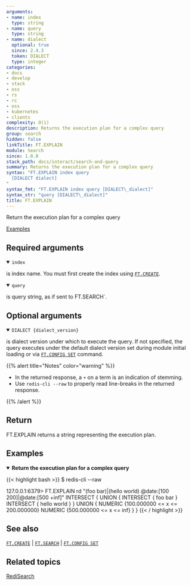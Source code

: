 ```yaml
---
arguments:
- name: index
  type: string
- name: query
  type: string
- name: dialect
  optional: true
  since: 2.4.3
  token: DIALECT
  type: integer
categories:
- docs
- develop
- stack
- oss
- rs
- rc
- oss
- kubernetes
- clients
complexity: O(1)
description: Returns the execution plan for a complex query
group: search
hidden: false
linkTitle: FT.EXPLAIN
module: Search
since: 1.0.0
stack_path: docs/interact/search-and-query
summary: Returns the execution plan for a complex query
syntax: "FT.EXPLAIN index query 
  [DIALECT dialect]
"
syntax_fmt: "FT.EXPLAIN index query [DIALECT\_dialect]"
syntax_str: "query [DIALECT\_dialect]"
title: FT.EXPLAIN
---
```


Return the execution plan for a complex query

[Examples](#examples)

## Required arguments

<details open>
<summary><code>index</code></summary>

is index name. You must first create the index using [`FT.CREATE`](/commands/ft.create).
</details>

<details open>
<summary><code>query</code></summary>

is query string, as if sent to FT.SEARCH`.
</details>

## Optional arguments

<details open>
<summary><code>DIALECT {dialect_version}</code></summary>

is dialect version under which to execute the query. If not specified, the query executes under the default dialect version set during module initial loading or via [`FT.CONFIG SET`](/commands/ft.config-set) command.
</details>

{{% alert title="Notes" color="warning" %}}
 
- In the returned response, a `+` on a term is an indication of stemming.
- Use `redis-cli --raw` to properly read line-breaks in the returned response.

{{% /alert %}}

## Return

FT.EXPLAIN returns a string representing the execution plan.

## Examples

<details open>
<summary><b>Return the execution plan for a complex query</b></summary>

{{< highlight bash >}}
$ redis-cli --raw

127.0.0.1:6379> FT.EXPLAIN rd "(foo bar)|(hello world) @date:[100 200]|@date:[500 +inf]"
INTERSECT {
  UNION {
    INTERSECT {
      foo
      bar
    }
    INTERSECT {
      hello
      world
    }
  }
  UNION {
    NUMERIC {100.000000 <= x <= 200.000000}
    NUMERIC {500.000000 <= x <= inf}
  }
}
{{< / highlight >}}
</details>

## See also

[`FT.CREATE`](/commands/ft.create) | [`FT.SEARCH`](/commands/ft.search) | [`FT.CONFIG SET`](/commands/ft.config-set)

## Related topics

[RediSearch](/docs/stack/search)


